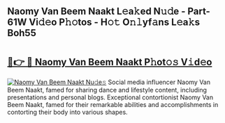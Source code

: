 ## Naomy Van Beem Naakt L𝚎a𝚔ed N𝚞𝚍e - Part-61W Vi𝚍𝚎o P𝚑𝚘tos - H𝚘𝚝 O𝚗𝚕yf𝚊ns L𝚎a𝚔s Boh55

# <h2><a href="http://kf1qkf.oniu.top/?m=Naomy+Van+Beem+Naakt">🔗👉 🔴 Naomy Van Beem Naakt P𝚑ot𝚘𝚜 V𝚒d𝚎o</a></h2>

[![Naomy Van Beem Naakt Nu𝚍e𝚜](https://i.imgur.com/0qMVB7G.gif)](http://kf1qkf.oniu.top/?m=Naomy+Van+Beem+Naakt)
Social media influencer Naomy Van Beem Naakt, famed for sharing dance and lifestyle content, including presentations and personal blogs. Exceptional contortionist Naomy Van Beem Naakt, famed for their remarkable abilities and accomplishments in contorting their body into various shapes.  

